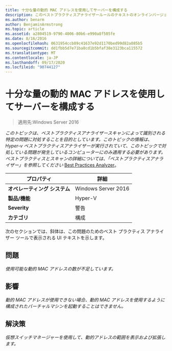 ```yaml
---
title: 十分な量の動的 MAC アドレスを使用してサーバーを構成する
description: このベストプラクティスアナライザールールのテキストのオンラインバージョン。
ms.author: benarm
author: BenjaminArmstrong
ms.topic: article
ms.assetid: a2804519-9790-4006-80b6-e990a8f505fe
ms.date: 8/16/2016
ms.openlocfilehash: 0631954ccb89c41637e92d1170bed99d82a085b5
ms.sourcegitcommit: dd1fbb5d7e71ba8cd1b5bfaf38e3123bca115572
ms.translationtype: MT
ms.contentlocale: ja-JP
ms.lasthandoff: 09/17/2020
ms.locfileid: "90744127"
---
```

# <a name="configure-the-server-with-a-sufficient-amount-of-dynamic-mac-addresses"></a>十分な量の動的 MAC アドレスを使用してサーバーを構成する

>適用先:Windows Server 2016

*このトピックは、ベストプラクティスアナライザースキャンによって識別される特定の問題に対処することを目的としています。このトピックの情報は、Hyper-v ベストプラクティスアナライザーが実行されていて、このトピックで対処している問題が発生しているコンピューターにのみ適用する必要があります。ベストプラクティスとスキャンの詳細については、「ベストプラクティスアナライザー」を参照してください* [Best Practices Analyzer](https://go.microsoft.com/fwlink/?LinkId=122786)。

|プロパティ|詳細|
|-|-|
|**オペレーティング システム**|Windows Server 2016|
|**製品/機能**|Hyper-V|
|**Severity**|警告|
|**カテゴリ**|構成|

次のセクションでは、斜体は、この問題のためのベスト プラクティス アナライザー ツールで表示される UI テキストを示します。

## <a name="issue"></a>問題

*使用可能な動的 MAC アドレスの数が不足しています。*

## <a name="impact"></a>影響

*動的 MAC アドレスが使用できない場合、動的 MAC アドレスを使用するように構成されたバーチャルマシンを起動することはできません。*

## <a name="resolution"></a>解決策

*仮想スイッチマネージャーを使用して、動的アドレスの範囲を表示および拡張します。*



